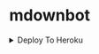 # mdownbot

<details><summary>Deploy To Heroku</summary>
<p>
<br>
<a href="https://heroku.com/deploy?template=httpsate=https://github.com/M-DEVAMARIA/mdownbot/tree/Inline-mode-and-database-adding")
  <img src="https://www.herokucdn.com/deploy/button.svg" alt="Deploy">
</a>
</p>
</details>
